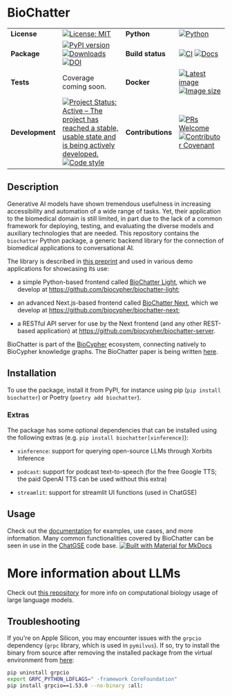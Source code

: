 # BioChatter

|     |     |     |     |
| --- | --- | --- | --- |
| __License__ | [![License: MIT](https://img.shields.io/badge/License-MIT-yellow.svg)](https://opensource.org/licenses/MIT) | __Python__ | [![Python](https://img.shields.io/pypi/pyversions/biochatter)](https://www.python.org) |
| __Package__ | [![PyPI version](https://img.shields.io/pypi/v/biochatter)](https://pypi.org/project/biochatter/) [![Downloads](https://static.pepy.tech/badge/biochatter)](https://pepy.tech/project/biochatter) [![DOI](https://zenodo.org/badge/650181006.svg)](https://zenodo.org/doi/10.5281/zenodo.10777945) | __Build status__ | [![CI](https://github.com/biocypher/biochatter/actions/workflows/ci.yaml/badge.svg)](https://github.com/biocypher/biochatter/actions/workflows/ci.yaml) [![Docs](https://github.com/biocypher/biochatter/actions/workflows/docs.yaml/badge.svg)](https://github.com/biocypher/biochatter/actions/workflows/docs.yaml) |
| __Tests__ | Coverage coming soon. | __Docker__ | [![Latest image](https://img.shields.io/docker/v/biocypher/chatgse)](https://hub.docker.com/repository/docker/biocypher/chatgse/general) [![Image size](https://img.shields.io/docker/image-size/biocypher/chatgse/latest)](https://hub.docker.com/repository/docker/biocypher/chatgse/general) |
| __Development__ | [![Project Status: Active – The project has reached a stable, usable state and is being actively developed.](https://www.repostatus.org/badges/latest/active.svg)](https://www.repostatus.org/#active) [![Code style](https://img.shields.io/badge/code%20style-black-000000.svg)](https://black.readthedocs.io/en/stable/) | __Contributions__ | [![PRs Welcome](https://img.shields.io/badge/PRs-welcome-brightgreen.svg?style=flat-square)](http://makeapullrequest.com) [![Contributor Covenant](https://img.shields.io/badge/Contributor%20Covenant-2.1-4baaaa.svg)](CONTRIBUTING.md) |

## Description

Generative AI models have shown tremendous usefulness in increasing
accessibility and automation of a wide range of tasks. Yet, their application to
the biomedical domain is still limited, in part due to the lack of a common
framework for deploying, testing, and evaluating the diverse models and
auxiliary technologies that are needed.  This repository contains the
`biochatter` Python package, a generic backend library for the connection of
biomedical applications to conversational AI.

The library is described in [this preprint](https://arxiv.org/abs/2305.06488) and
used in various demo applications for showcasing its use:

- a simple Python-based frontend called [BioChatter
Light](https://light.biochatter.org), which we develop at
https://github.com/biocypher/biochatter-light;

- an advanced Next.js-based frontend called [BioChatter
Next](https://next.biochatter.org), which we develop at
https://github.com/biocypher/biochatter-next;

- a RESTful API server for use by the Next frontend (and any other REST-based
application) at https://github.com/biocypher/biochatter-server.

BioChatter is part of the [BioCypher](https://github.com/biocypher) ecosystem,
connecting natively to BioCypher knowledge graphs. The BioChatter paper is
being written [here](https://github.com/biocypher/biochatter-paper).

## Installation

To use the package, install it from PyPI, for instance using pip (`pip install
biochatter`) or Poetry (`poetry add biochatter`).

### Extras

The package has some optional dependencies that can be installed using the
following extras (e.g. `pip install biochatter[xinference]`):

- `xinference`: support for querying open-source LLMs through Xorbits Inference

- `podcast`: support for podcast text-to-speech (for the free Google TTS; the
paid OpenAI TTS can be used without this extra)

- `streamlit`: support for streamlit UI functions (used in ChatGSE)

## Usage

Check out the [documentation](https://biochatter.org/) for
examples, use cases, and more information. Many common functionalities covered
by BioChatter can be seen in use in the
[ChatGSE](https://github.com/biocypher/ChatGSE) code base.
[![Built with Material for MkDocs](https://img.shields.io/badge/Material_for_MkDocs-526CFE?style=for-the-badge&logo=MaterialForMkDocs&logoColor=white)](https://squidfunk.github.io/mkdocs-material/)

# More information about LLMs

Check out [this repository](https://github.com/csbl-br/awesome-compbio-chatgpt)
for more info on computational biology usage of large language models.

## Troubleshooting

If you're on Apple Silicon, you may encounter issues with the `grpcio`
dependency (`grpc` library, which is used in `pymilvus`). If so, try to install
the binary from source after removing the installed package from the virtual
environment from
[here](https://stackoverflow.com/questions/72620996/apple-m1-symbol-not-found-cfrelease-while-running-python-app):

```bash
pip uninstall grpcio
export GRPC_PYTHON_LDFLAGS=" -framework CoreFoundation"
pip install grpcio==1.53.0 --no-binary :all:
```
